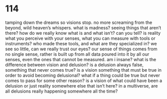 # 114

tamping down the dreams so visions stop. no more screaming from the beyond, wild heaven’s whispers. what is madness? seeing things that aren’t there? how do we really know what is and what isn’t? can you tell? is reality what you perceive with your senses, what you can measure with tools or instruments? who made these tools, and what are they specialized in? we see so little, can we really trust our eyes? our sense of things comes from no single sense, rather is built up from all data poured into it by all our senses, even the ones that cannot be measured. am i insane? what is the difference between vision and delusion? is a delusion always false, something that never comes true? is a vision something that must be true in order to avoid becoming delusional? what if a thing could be true but never comes to pass for some other reason? is a vision of what could have been a delusion or just reality somewhere else that isn’t here? in a multiverse, are all delusions really happening somewhere all the time? 